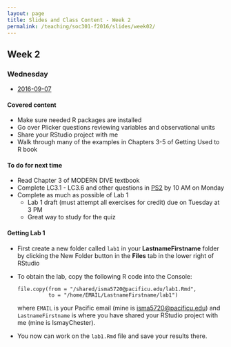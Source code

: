 ```yaml
---
layout: page
title: Slides and Class Content - Week 2
permalink: /teaching/soc301-f2016/slides/week02/
---
```


## Week 2

### Wednesday
- <a href = "{{ site.baseurl }}/teaching/soc301-f2016/slides/week-02/02b.html">2016-09-07</a>

#### Covered content
- Make sure needed R packages are installed
- Go over Plicker questions reviewing variables and observational units
- Share your RStudio project with me
- Walk through many of the examples in Chapters 3-5 of Getting Used to R book

#### To do for next time
- Read Chapter 3 of MODERN DIVE textbook
- Complete LC3.1 - LC3.6 and other questions in [PS2](https://goo.gl/forms/aARWrXTGt9xblOlU2) by 10 AM on Monday
- Complete as much as possible of Lab 1
    - Lab 1 draft (must attempt all exercises for credit) due on Tuesday at 3 PM
    - Great way to study for the quiz

#### Getting Lab 1

- First create a new folder called `lab1` in your **LastnameFirstname** folder by
clicking the New Folder button in the **Files** tab in the lower right of RStudio
- To obtain the lab, copy the following R code into the Console:

    ```
    file.copy(from = "/shared/isma5720@pacificu.edu/lab1.Rmd",
              to = "/home/EMAIL/LastnameFirstname/lab1")
    ```

    where `EMAIL` is your Pacific email (mine is isma5720@pacificu.edu) and
`LastnameFirstname` is where you have shared your RStudio project with me (mine is IsmayChester).

- You now can work on the `lab1.Rmd` file and save your results there.